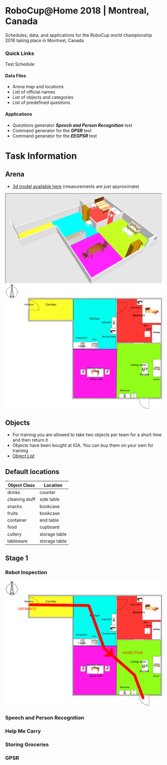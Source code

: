 # RoboCup@Home 2018 | Montreal, Canada

Schedules, data, and applications for the RoboCup world championship 2018 taking place in Montreal, Canada

### Quick Links
Test Schedule

#### Data Files
- Arena map and locations
- List of official names
- List of objects and categories
- List of predefined questions

#### Applications
- Questions generator **_Speech and Person Recognition_** test
- Command generator for the **_GPSR_** test
- Command generator for the **_EEGPSR_** test

# Task Information

## Arena

* [3d model available here](Files/arena.obj) (measurements are just approximate)

![Arena3d](images/arena3d.png "Arena 3d")
![Arena](images/arena.png "Arena")

## Objects

* For training you are allowed to take two objects per team for a short time and then return it
* Objects have been bought at IGA. You can buy them on your own for training
* [Object List](Files/Objects.pdf)

## Default locations

| Object Class        | Location      |
| ------------------- | ------------- |
| drinks              | counter       |
| cleaning stuff      | side table    |
| snacks              | bookcase      |
| fruits              | bookcase      |
| container           | end table     |
| food                | cupboard      |
| cutlery             | storage table |
| tableware           | storage table |



## Stage 1

### Robot Inspection

![Robot Inspection](images/rips.png "Robot Inspection")

### Speech and Person Recognition

<!--![Speech And Person](images/speech_and_person.png "Speech And Person")-->

### Help Me Carry

<!--![Help Me Carry](images/help_me_carry.png "Help Me Carry")-->

### Storing Groceries

<!--![Storing Groceries](images/storing_groceries.png "Storing Groceries")-->

### GPSR

<!--![GPSR](images/help_me_carry.png "GPSR")-->

